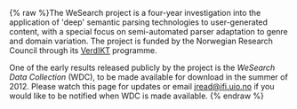 {% raw %}The WeSearch project is a four-year investigation into the application
of 'deep' semantic parsing technologies to user-generated content, with
a special focus on semi-automated parser adaptation to genre and domain
variation. The project is funded by the Norwegian Research Council
through its [VerdIKT](http::www.forskningsradet.no/verdikt) programme.

One of the early results released publicly by the project is the
*WeSearch Data Collection* (WDC), to be made available for download in
the summer of 2012. Please watch this page for updates or email
jread@ifi.uio.no if you would like to be notified when WDC is made
available.
<update date omitted for speed>{% endraw %}